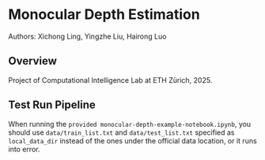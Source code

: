 # Monocular Depth Estimation

Authors: Xichong Ling, Yingzhe Liu, Hairong Luo

## Overview

Project of Computational Intelligence Lab at ETH Zürich, 2025.

## Test Run Pipeline

When running the `provided monocular-depth-example-notebook.ipynb`, you should use `data/train_list.txt` and `data/test_list.txt` specified as `local_data_dir` instead of the ones under the official data location, or it runs into error.
